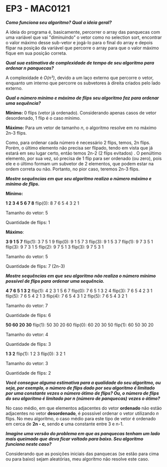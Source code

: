 # **EP3 - MAC0121**

***Como funciona seu algoritmo? Qual a ideia geral?***

A ideia do programa é, basicamente, percorrer o array das panquecas com uma variável que vai "diminuindo" o vetor como no selection sort, encontrar o valor máximo desse sub-vetor e jogá-lo para o final do array e depois flipar na posição da variável que percorre o array para que o valor máximo fique em sua posição correta. 

***Qual sua estimativa de complexidade de tempo de seu algoritmo para ordenar n panquecas?***

A complexidade é *O(n²)*, devido a um laço externo que percorre o vetor, enquanto um interno que percorre os subvetores à direita criados pelo lado externo.

***Qual o número mı́nimo e máximo de flips seu algoritmo faz para ordenar uma sequência?***

**Mínimo:** 0 flips (vetor já ordenado). Considerando apenas casos de vetor desordenado, 1 flip é o caso mínimo.

**Máximo:** Para um vetor de tamanho *n*, o algoritmo resolve em no máximo 2n-3 flips.

Como, para ordenar cada número é necessário 2 flips, temos, 2n flips. Porém, o último elemento não precisa ser flipado, tendo em vista que já estará em seu lugar certo, então temos 2n-2 (2 flips evitados) . O penúltimo elemento, por sua vez, só precisa de 1 flip para ser ordenado (ou zero), pois ele e o último formam um subvetor de 2 elementos, que podem estar na ordem correta ou não. Portanto, no pior caso, teremos 2n-3 flips.

***Mostre sequências em que seu algoritmo realiza o número máximo e mı́nimo de flips.***

**Mínimo:**

**1 2 3 4 5 6 7 8** 
flip(0): 8 7 6 5 4 3 2 1

Tamanho do vetor: 5 

Quantidade de flips: 1

**Máximo**: 

**3 9 1 5 7** 
flip(1): 3 7 5 1 9 
flip(0): 9 1 5 7 3 
flip(3): 9 1 5 3 7 
flip(1): 9 7 3 5 1 
flip(3): 9 7 3 1 5 
flip(2): 9 7 5 1 3 
flip(3): 9 7 5 3 1 

Tamanho do vetor: 5

Quantidade de flips: 7 (2n-3)

***Mostre sequências em que seu algoritmo não realiza o número mı́nimo possı́vel de flips para***
***ordenar uma sequência.***

**4 7 6 5 1 3 2** 
flip(1): 4 2 3 1 5 6 7 
flip(0): 7 6 5 1 3 2 4 
flip(3): 7 6 5 4 2 3 1 
flip(5): 7 6 5 4 2 1 3 
flip(4): 7 6 5 4 3 1 2 
flip(5): 7 6 5 4 3 2 1 

Tamanho do vetor: 7

Quantidade de flips: 6

**50 60 20 30** 
flip(1): 50 30 20 60 
flip(0): 60 20 30 50 
flip(1): 60 50 30 20 

Tamanho do vetor: 4

Quantidade de flips: 3

**1 3 2** 
flip(1): 1 2 3 
flip(0): 3 2 1 

Tamanho do vetor: 3

Quantidade de flips: 2

***Você consegue alguma estimativa para a qualidade do seu algoritmo, ou seja, por exemplo, o***
***número de flips dado por seu algoritmo é limitado por uma constante vezes o número ótimo***
***de flips? Ou, o número de flips do seu algoritmo é limitado por n (número de panquecas)***
***vezes o ótimo?***

No caso médio, em que elementos adjacentes do vetor **ordenado** não estão adjacentes no vetor **desordenado**, é posssível ordenar o vetor utilizando *n* flips. No meu algoritmo, o caso médio para este tipo de vetor é ordenado em cerca de **2n - c**, sendo **c** uma constante entre 3 e n-1.

***Imagine uma versão do problema em que as panquecas tenham um lado mais queimado que***
***deva ficar voltado para baixo. Seu algoritmo funciona neste caso?***

Considerando que as posições iniciais das panquecas (se estão para cima ou para baixo) sejam aleatórias, meu algoritmo não resolve este caso.

